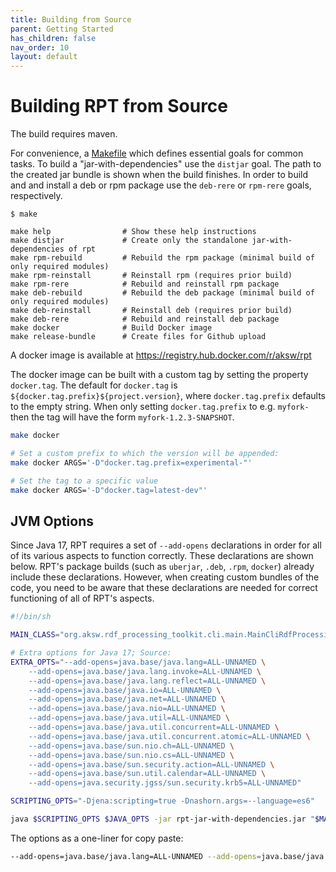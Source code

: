 ```yaml
---
title: Building from Source
parent: Getting Started
has_children: false
nav_order: 10
layout: default
---
```


# Building RPT from Source

The build requires maven.

For convenience, a [Makefile](https://github.com/SmartDataAnalytics/RdfProcessingToolkit/blob/develop/Makefile) which defines essential goals for common tasks.
To build a "jar-with-dependencies" use the `distjar` goal. The path to the created jar bundle is shown when the build finishes.
In order to build and and install a deb or rpm package use the `deb-rere` or `rpm-rere` goals, respectively.

```
$ make

make help                # Show these help instructions
make distjar             # Create only the standalone jar-with-dependencies of rpt
make rpm-rebuild         # Rebuild the rpm package (minimal build of only required modules)
make rpm-reinstall       # Reinstall rpm (requires prior build)
make rpm-rere            # Rebuild and reinstall rpm package
make deb-rebuild         # Rebuild the deb package (minimal build of only required modules)
make deb-reinstall       # Reinstall deb (requires prior build)
make deb-rere            # Rebuild and reinstall deb package
make docker              # Build Docker image
make release-bundle      # Create files for Github upload
```



A docker image is available at https://registry.hub.docker.com/r/aksw/rpt

The docker image can be built with a custom tag by setting the property `docker.tag`.
The default for `docker.tag` is `${docker.tag.prefix}${project.version}`, where `docker.tag.prefix` defaults to the empty string.
When only setting `docker.tag.prefix` to e.g. `myfork-` then the tag will have the form `myfork-1.2.3-SNAPSHOT`.

```bash
make docker

# Set a custom prefix to which the version will be appended:
make docker ARGS='-D"docker.tag.prefix=experimental-"'

# Set the tag to a specific value
make docker ARGS='-D"docker.tag=latest-dev"'
```



## JVM Options

Since Java 17, RPT requires a set of `--add-opens` declarations in order for all of its various aspects to function correctly. These declarations are shown below. RPT's package builds (such as `uberjar`, `.deb`, `.rpm`, `docker`) already include these declarations. However, when creating custom bundles of the code, you need to be aware that these declarations are needed for correct functioning of all of RPT's aspects.

```bash
#!/bin/sh

MAIN_CLASS="org.aksw.rdf_processing_toolkit.cli.main.MainCliRdfProcessingToolkit"

# Extra options for Java 17; Source: 
EXTRA_OPTS="--add-opens=java.base/java.lang=ALL-UNNAMED \
    --add-opens=java.base/java.lang.invoke=ALL-UNNAMED \
    --add-opens=java.base/java.lang.reflect=ALL-UNNAMED \
    --add-opens=java.base/java.io=ALL-UNNAMED \
    --add-opens=java.base/java.net=ALL-UNNAMED \
    --add-opens=java.base/java.nio=ALL-UNNAMED \
    --add-opens=java.base/java.util=ALL-UNNAMED \
    --add-opens=java.base/java.util.concurrent=ALL-UNNAMED \
    --add-opens=java.base/java.util.concurrent.atomic=ALL-UNNAMED \
    --add-opens=java.base/sun.nio.ch=ALL-UNNAMED \
    --add-opens=java.base/sun.nio.cs=ALL-UNNAMED \
    --add-opens=java.base/sun.security.action=ALL-UNNAMED \
    --add-opens=java.base/sun.util.calendar=ALL-UNNAMED \
    --add-opens=java.security.jgss/sun.security.krb5=ALL-UNNAMED"

SCRIPTING_OPTS="-Djena:scripting=true -Dnashorn.args=--language=es6"

java $SCRIPTING_OPTS $JAVA_OPTS -jar rpt-jar-with-dependencies.jar "$MAIN_CLASS" "$@"
```

The options as a one-liner for copy paste:

```bash
--add-opens=java.base/java.lang=ALL-UNNAMED --add-opens=java.base/java.lang.invoke=ALL-UNNAMED --add-opens=java.base/java.lang.reflect=ALL-UNNAMED --add-opens=java.base/java.io=ALL-UNNAMED --add-opens=java.base/java.net=ALL-UNNAMED --add-opens=java.base/java.nio=ALL-UNNAMED --add-opens=java.base/java.util=ALL-UNNAMED --add-opens=java.base/java.util.concurrent=ALL-UNNAMED --add-opens=java.base/java.util.concurrent.atomic=ALL-UNNAMED --add-opens=java.base/sun.nio.ch=ALL-UNNAMED --add-opens=java.base/sun.nio.cs=ALL-UNNAMED --add-opens=java.base/sun.security.action=ALL-UNNAMED --add-opens=java.base/sun.util.calendar=ALL-UNNAMED --add-opens=java.security.jgss/sun.security.krb5=ALL-UNNAMED
```
